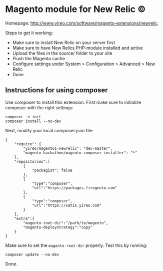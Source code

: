 Magento module for New Relic &copy;
================================
Homepage: http://www.yireo.com/software/magento-extensions/newrelic

Steps to get it working:
* Make sure to install New Relic on your server first
* Make sure to have New Relics PHP-module installed and active
* Upload the files in the source/ folder to your site
* Flush the Magento cache
* Configure settings under System > Configuration > Advanced > New Relic
* Done

## Instructions for using composer

Use composer to install this extension. First make sure to initialize composer with the right settings:

    composer -n init
    composer install --no-dev

Next, modify your local composer.json file:

    {
        "require": {
            "yireo/magento1-newrelic": "dev-master",
            "magento-hackathon/magento-composer-installer": "*"
        },    
        "repositories":[
            {
                "packagist": false
            },
            {
                "type":"composer",
                "url":"https://packages.firegento.com"
            },
            {
                "type":"composer",
                "url":"https://satis.yireo.com"
            }
        ],
        "extra":{
            "magento-root-dir":"/path/to/magento",
            "magento-deploystrategy":"copy"           
        }
    }

Make sure to set the `magento-root-dir` properly. Test this by running:

    composer update --no-dev

Done.

